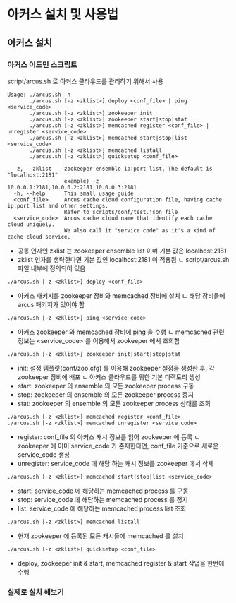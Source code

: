 # 아커스 설치 및 사용법 

## 아커스 설치

### 아커스 어드민 스크립트
script/arcus.sh 로 아커스 클라우드를 관리하기 위해서 사용

```shell script
Usage: ./arcus.sh -h
       ./arcus.sh [-z <zklist>] deploy <conf_file> | ping <service_code>
       ./arcus.sh [-z <zklist>] zookeeper init
       ./arcus.sh [-z <zklist>] zookeeper start|stop|stat
       ./arcus.sh [-z <zklist>] memcached register <conf_file> | unregister <service_code>
       ./arcus.sh [-z <zklist>] memcached start|stop|list <service_code>
       ./arcus.sh [-z <zklist>] memcached listall
       ./arcus.sh [-z <zklist>] quicksetup <conf_file>
       
  -z, --zklist    zookeeper ensemble ip:port list, The default is "localhost:2181"
                  example) -z 10.0.0.1:2181,10.0.0.2:2181,10.0.0.3:2181
  -h, --help      This small usage guide
  <conf_file>     Arcus cache cloud configuration file, having cache ip:port list and other settings.
                  Refer to scripts/conf/test.json file
  <service_code>  Arcus cache cloud name that identify each cache cloud uniquely.
                  We also call it "service code" as it's a kind of cache cloud service.
```
- 공통 인자인 zklist 는 zookeeper ensemble list 이며 기본 값은 localhost:2181 
- zklist 인자를 생략한다면 기본 값인 localhost:2181 이 적용됨 
ㄴ script/arcus.sh 파일 내부에 정의되어 있음 


```shell script
./arcus.sh [-z <zklist>] deploy <conf_file>
```
- 아커스 패키지를 zookeeper 장비와 memcached 장비에 설치 
ㄴ 해당 장비들에 arcus 패키지가 있어야 함 

```shell script
./arcus.sh [-z <zklist>] ping <service_code>
``` 
- 아커스 zookeeper 와 memcached 장비에 ping 을 수행
ㄴ memcached 관련정보는 <service_code> 를 이용해서 zookeeper 에서 조회함


```shell script
./arcus.sh [-z <zklist>] zookeeper init|start|stop|stat

```
- init: 설정 템플릿(conf/zoo.cfg) 를 이용해 zookeeper 설정을 생성한 후, 각 zookeeper 장비에 배포
ㄴ 아커스 클라우드를 위한 기본 디렉토리 생성  
- start: zookeeper 의 ensemble 의 모든 zookeeper process 구동 
- stop: zookeeper 의 ensemble 의 모든 zookeeper process 중지 
- stat: zookeeper 의 ensemble 의 모든 zookeeper process 상태를 조회

```shell script
./arcus.sh [-z <zklist>] memcached register <conf_file> 
./arcus.sh [-z <zklist>] memcached unregister <service_code>
```
- register: conf_file 의 아커스 캐시 정보를 읽어 zookeeper 에 등록 
ㄴ zookeeper 에 이미 service_code 가 존재한다면, conf_file 기준으로 새로운 service_code 생성 
- unregister: service_code 에 해당 하는 캐시 정보를 zookeeper 에서 삭제 

```shell script
./arcus.sh [-z <zklist>] memcached start|stop|list <service_code>
```
- start: service_code 에 해당하는 memcached process 를 구동 
- stop: service_code 에 해당하는 memcached process 를 정지 
- list: service_code 에 해당하는 memcached process list 조회 

```shell script
./arcus.sh [-z <zklist>] memcached listall
```
- 현재 zookeeper 에 등록된 모든 캐시들에 memcached 를 설치 

```shell script
./arcus.sh [-z <zklist>] quicksetup <conf_file>
```
- deploy, zookeeper init & start, memcached register & start 작업을 한번에 수행 

### 실제로 설치 해보기 


